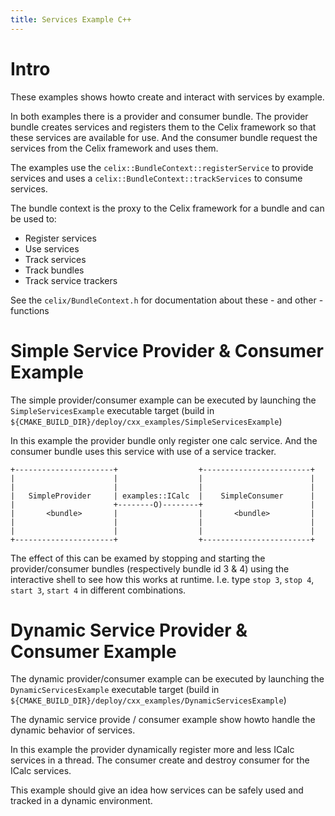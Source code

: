 ```yaml
---
title: Services Example C++
---
```


<!--
Licensed to the Apache Software Foundation (ASF) under one or more
contributor license agreements.  See the NOTICE file distributed with
this work for additional information regarding copyright ownership.
The ASF licenses this file to You under the Apache License, Version 2.0
(the "License"); you may not use this file except in compliance with
the License.  You may obtain a copy of the License at
   
    http://www.apache.org/licenses/LICENSE-2.0

Unless required by applicable law or agreed to in writing, software
distributed under the License is distributed on an "AS IS" BASIS,
WITHOUT WARRANTIES OR CONDITIONS OF ANY KIND, either express or implied.
See the License for the specific language governing permissions and
limitations under the License.
-->

# Intro

These examples shows howto create and interact with services by example.

In both examples there is a provider and consumer bundle.
The provider bundle creates services and registers them to the Celix framework so that these services are available for use.
And the consumer bundle request the services from the Celix framework and uses them.

The examples use the `celix::BundleContext::registerService` to provide
services and uses a `celix::BundleContext::trackServices` to consume services.

The bundle context is the proxy to the Celix framework for a bundle
and can be used to:

- Register services
- Use services
- Track services
- Track bundles
- Track service trackers

See the `celix/BundleContext.h` for documentation about these - and other -functions

# Simple Service Provider & Consumer Example

The simple provider/consumer example can be executed by launching the
`SimpleServicesExample` executable target
(build in `${CMAKE_BUILD_DIR}/deploy/cxx_examples/SimpleServicesExample`)

In this example the provider bundle only register one calc service. And
the consumer bundle uses this service with use of a service tracker.

```ditaa
+----------------------+                  +------------------------+
|                      |                  |                        |
|                      |                  |                        |
|   SimpleProvider     | examples::ICalc  |    SimpleConsumer      |
|                      +--------O)--------+                        |
|       <bundle>       |                  |       <bundle>         |
|                      |                  |                        |
|                      |                  |                        |
+----------------------+                  +------------------------+
```

The effect of this can be examed by stopping and starting the provider/consumer bundles (respectively bundle id 3 & 4) using the interactive shell
to see how this works at runtime.
I.e. type `stop 3`, `stop 4`, `start 3`, `start 4` in different combinations.


# Dynamic Service Provider & Consumer Example

The dynamic provider/consumer example can be executed by launching the
`DynamicServicesExample` executable target
(build in `${CMAKE_BUILD_DIR}/deploy/cxx_examples/DynamicServicesExample`)

The dynamic service provide / consumer example show howto handle the dynamic behavior
of services. 

In this example the provider dynamically register more and less ICalc services in a thread.
The consumer create and destroy consumer for the ICalc services.

This example should give an idea how services can be safely used and tracked in a dynamic environment.